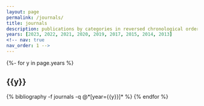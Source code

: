 ```yaml
---
layout: page
permalink: /journals/
title: journals
description: publications by categories in reversed chronological order.
years: [2023, 2022, 2021, 2020, 2019, 2017, 2015, 2014, 2013]
<!-- nav: true
nav_order: 1 -->
---
```

<!-- _pages/publications.md -->
<div class="publications">

{%- for y in page.years %}
  <h2 class="year">{{y}}</h2>
  {% bibliography -f journals -q @*[year={{y}}]* %}
{% endfor %}

</div>
